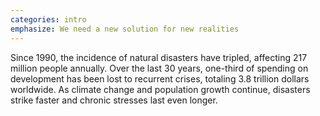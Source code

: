 ```yaml
---
categories: intro
emphasize: We need a new solution for new realities
---
```

Since 1990, the incidence of natural disasters have tripled, affecting 217 million people annually. Over the last 30 years, one-third of spending on development has been lost to recurrent crises, totaling 3.8 trillion dollars worldwide. As climate change and population growth continue, disasters strike faster and chronic stresses last even longer.
